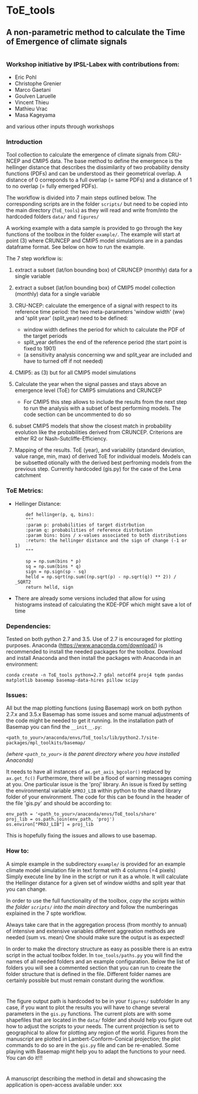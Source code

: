 # ToE_tools
## A non-parametric method to calculate the Time of Emergence of climate signals
#
### Workshop initiative by IPSL-Labex with contributions from:
 - Eric Pohl
 - Christophe Grenier
 - Marco Gaetani
 - Goulven Laruelle
 - Vincent Thieu
 - Mathieu Vrac
 - Masa Kageyama

and various other inputs through workshops

### Introduction
Tool collection to calculate the emergence of climate signals from CRU-NCEP and CMIP5 data. The base method to define
the emergence is the hellinger distance that describes the dissimilarity of two probability density functions (PDFs)
and can be understood as their geometrical overlap. A distance of 0 correponds to a full overlap (= same PDFs) and a
distance of 1 to no overlap (= fully emerged PDFs).

The workflow is divided into 7 main steps outlined below. The corresponding scripts are in the folder `scripts/` but need
to be copied into the main directory (`ToE_tools`) as they will read and write from/into the hardcoded folders `data/`
and `figures/`

A working example with a data sample is provided to go through the key functions of the toolbox in the folder `example/`.
The example will start at point (3) where CRUNCEP and CMIP5 model simulations are in a pandas dataframe format. See
below on how to run the example.



The 7 step workflow is:

1) extract a subset (lat/lon bounding box) of CRUNCEP (monthly) data for a single variable
2) extract a subset (lat/lon bounding box) of CMIP5 model collection (monthly) data for a single variable
3) CRU-NCEP: calculate the emergence of a signal with respect to its reference time period:
    the two meta-parameters 'window width' (ww) and 'split year' (split_year) need to be defined:
    - window width defines the period for which to calculate the PDF of the target periods
    - split_year defines the end of the reference period (the start point is fixed to 1901)
    - (a sensitivity analysis concerning ww and split_year are included and have to turned off if not needed)
4) CMIP5: as (3) but for all CMIP5 model simulations
5) Calculate the year when the signal passes and stays above an emergence level (ToE) for CMIP5 simulations and CRUNCEP
    - For CMIP5 this step allows to include the results from the next step to run the analysis with a subset of best performing models. The code section can be uncommented to do so

6) subset CMIP5 models that show the closest match in probability evolution like the probabilities derived from
    CRUNCEP. Criterions are either R2 or Nash-Sutcliffe-Efficiency.
7) Mapping of the results. ToE (year), and variability (standard deviation, value range, min, max) of derived ToE for
    individual models. Models can be subsetted otionally with the derived best perfroming models from the previous step.
    Currently hardcoded (gis.py) for the case of the Lena catchment

### ToE Metrics:
- Hellinger Distance:
    ```
        def hellinger(p, q, bins):
        """
        :param p: probabilities of target distrbution
        :param q: probabilities of reference distrbution
        :param bins: bins / x-values associated to both distributions
        :return: the hellinger distance and the sign of change (-1 or 1)
        """

        sp = np.sum(bins * p)
        sq = np.sum(bins * q)
        sign = np.sign(sp - sq)
        helld = np.sqrt(np.sum((np.sqrt(p) - np.sqrt(q)) ** 2)) / _SQRT2
        return helld, sign
    ```

- There are already some versions included that allow for using histograms instead of calculating the KDE-PDF which might save a lot of time

### Dependencies:
Tested on both python 2.7 and 3.5. Use of 2.7 is encouraged for plotting purposes.
Anaconda (https://www.anaconda.com/download/) is recommended to install the needed packages for the toolbox.
Download and install Anaconda and then install the packages with Anaconda in an environment:

```conda create -n ToE_tools python=2.7 gdal netcdf4 proj4 tqdm pandas matplotlib basemap basemap-data-hires pillow scipy```

### Issues:
All but the map plotting functions (using Basemap) work on both python 2.7.x and 3.5.x
Basemap has some issues and some manual adjustments of the code might be needed to get it running.
In the installation path of Basemap you can find the `__init__.py`:

`<path_to_your>/anaconda/envs/ToE_tools/lib/python2.7/site-packages/mpl_toolkits/basemap/`

*(where `<path_to_your>` is the parent directory where you have installed Anaconda)*

It needs to have all instances of `ax.get_axis_bgcolor()` replaced by `ax.get_fc()`
Furthermore, there will be a flood of warning messages coming at you.
One particular issue is the 'proj' library. An issue is fixed by setting the environmental variable `$PROJ_LIB`
within python to the shared library folder of your environment. The code for this can be found in the header of the
file 'gis.py' and should be according to:
```
env_path = '<path_to_your>/anaconda/envs/ToE_tools/share'
proj_lib = os.path.join(env_path, 'proj')
os.environ["PROJ_LIB"] = proj_lib
```
This is hopefully fixing the issues and allows to use basemap.

### How to:
A simple example in the subdirectory `example/` is provided for an example climate model simulation file in text format with 4 columns (=4 pixels)
Simply execute line by line in the script or run it as a whole. It will calculate the Hellinger distance for a given set of window widths and split year that you can change.

In order to use the full functionality of the toolbox, *copy the scripts within the folder `scripts/` into the main directory* and follow the numberingas explained in the 7 spte workflow.

Always take care that in the aggregation process (from monthly to annual) of intensive and extensive variables different aggreation methods are needed (sum vs. mean)
One should make sure the output is as expected!

In order to make the directory structure as easy as possible there is an extra script in the actual toolbox folder.
In `toe_tools/paths.py` you will find the names of all needed folders and an example configuration.
Below the list of folders you will see a commented section that you can run to create the folder structure that is defined in the file.
Different folder names are certainly possible but must remain constant during the workflow.

#
The figure output path is hardcoded to be in your `figures/` subfolder
In any case, if you want to plot the results you will have to change several parameters in the `gis.py` functions.
The current plots are with some shapefiles that are located in the `data/` folder and should help you figure out how to adjust the scripts to your needs.
The current projection is set to geographical to allow for plotting any region of the world. 
Figures from the manuscript are plotted in Lambert-Conform-Conical projection; the plot commands to do so are in the `gis.py` file and can be re-enabled.
Some playing with Basemap might help you to adapt the functions to your need. You can do it!!!

# 
A manuscript describing the method in detail and showcasing the application is open-access available under:
xxx
